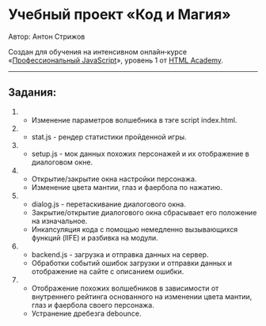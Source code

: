 # Учебный проект «Код и Магия»
Автор: Антон Стрижов

Cоздан для обучения на интенсивном онлайн‑курсе «[Профессиональный JavaScript](https://htmlacademy.ru/intensive/javascript)», уровень 1 от [HTML Academy](https://htmlacademy.ru).


---
## Задания:
1. - Изменение параметров волшебника в тэге script index.html.
2. - stat.js - рендер статистики пройденной игры.
3. - setup.js - мок данных похожих персонажей и их отображение в диалоговом окне.
4. - Открытие/закрытие окна настройки персонажа.
    - Изменение цвета мантии, глаз и фаербола по нажатию.
5. - dialog.js - перетаскивание диалогового окна.
    - Закрытие/открытие диалогового окна сбрасывает его положение на изначальное.
    - Инкапсуляция кода с помощью немедленно вызывающихся функций (IIFE) и разбивка на модули.
6. - backend.js - загрузка и отправка данных на сервер.
    - Обработки событий ошибок загрузки и отправки данных и отображение на сайте с описанием ошибки.
7. - Отображение похожих волшебников в зависимости от внутреннего рейтинга основанного на изменении цвета мантии, глаз и фаербола своего персонажа.
    - Устранение дребезга debounce.
